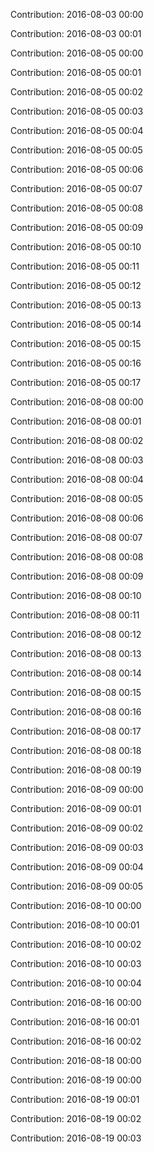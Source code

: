 Contribution: 2016-08-03 00:00

Contribution: 2016-08-03 00:01

Contribution: 2016-08-05 00:00

Contribution: 2016-08-05 00:01

Contribution: 2016-08-05 00:02

Contribution: 2016-08-05 00:03

Contribution: 2016-08-05 00:04

Contribution: 2016-08-05 00:05

Contribution: 2016-08-05 00:06

Contribution: 2016-08-05 00:07

Contribution: 2016-08-05 00:08

Contribution: 2016-08-05 00:09

Contribution: 2016-08-05 00:10

Contribution: 2016-08-05 00:11

Contribution: 2016-08-05 00:12

Contribution: 2016-08-05 00:13

Contribution: 2016-08-05 00:14

Contribution: 2016-08-05 00:15

Contribution: 2016-08-05 00:16

Contribution: 2016-08-05 00:17

Contribution: 2016-08-08 00:00

Contribution: 2016-08-08 00:01

Contribution: 2016-08-08 00:02

Contribution: 2016-08-08 00:03

Contribution: 2016-08-08 00:04

Contribution: 2016-08-08 00:05

Contribution: 2016-08-08 00:06

Contribution: 2016-08-08 00:07

Contribution: 2016-08-08 00:08

Contribution: 2016-08-08 00:09

Contribution: 2016-08-08 00:10

Contribution: 2016-08-08 00:11

Contribution: 2016-08-08 00:12

Contribution: 2016-08-08 00:13

Contribution: 2016-08-08 00:14

Contribution: 2016-08-08 00:15

Contribution: 2016-08-08 00:16

Contribution: 2016-08-08 00:17

Contribution: 2016-08-08 00:18

Contribution: 2016-08-08 00:19

Contribution: 2016-08-09 00:00

Contribution: 2016-08-09 00:01

Contribution: 2016-08-09 00:02

Contribution: 2016-08-09 00:03

Contribution: 2016-08-09 00:04

Contribution: 2016-08-09 00:05

Contribution: 2016-08-10 00:00

Contribution: 2016-08-10 00:01

Contribution: 2016-08-10 00:02

Contribution: 2016-08-10 00:03

Contribution: 2016-08-10 00:04

Contribution: 2016-08-16 00:00

Contribution: 2016-08-16 00:01

Contribution: 2016-08-16 00:02

Contribution: 2016-08-18 00:00

Contribution: 2016-08-19 00:00

Contribution: 2016-08-19 00:01

Contribution: 2016-08-19 00:02

Contribution: 2016-08-19 00:03

